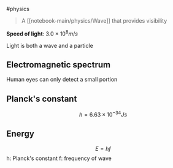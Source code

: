 #physics 

> A [[notebook-main/physics/Wave]] that provides visibility

**Speed of light**: $3.0 \times 10^8m/s$

Light is both a wave and a particle

## Electromagnetic spectrum
Human eyes can only detect a small portion

## Planck's constant
$$ h = 6.63 \times 10^{-34}Js $$

## Energy
$$ E = hf $$
h: Planck's constant
f: frequency of wave